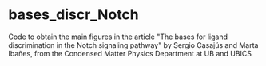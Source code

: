 # bases_discr_Notch
Code to obtain the main figures in the article "The bases for ligand discrimination in the Notch signaling pathway" by Sergio Casajús and Marta Ibañes, from the Condensed Matter Physics Department at UB and UBICS 
